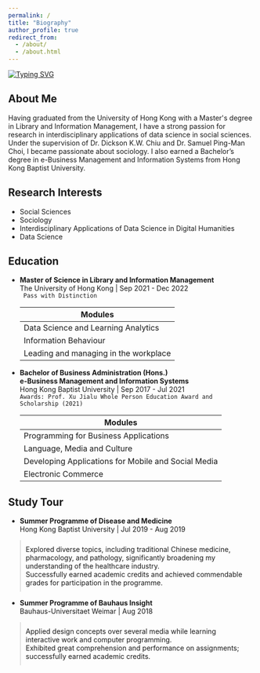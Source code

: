 ```yaml
---
permalink: /
title: "Biography" 
author_profile: true
redirect_from: 
  - /about/
  - /about.html
---
```


[![Typing SVG](https://readme-typing-svg.demolab.com?font=Roboto&weight=900&size=30&pause=2000&color=385ED2&width=435&lines=Social+Sciences+)](https://git.io/typing-svg)


## About Me

Having graduated from the University of Hong Kong with a Master's degree in Library and Information Management, I have a strong passion for research in interdisciplinary applications of data science in social sciences. Under the supervision of Dr. Dickson K.W. Chiu and Dr. Samuel Ping-Man Choi, I became passionate about sociology. I also earned a Bachelor’s degree in e-Business Management and Information Systems from Hong Kong Baptist University.  


## Research Interests

-   Social Sciences 
-   Sociology
-   Interdisciplinary Applications of Data Science in Digital Humanities
-   Data Science 


## Education

-   **Master of Science in Library and Information Management**  
    The University of Hong Kong | Sep 2021 - Dec 2022  
    <code> Pass with Distinction </code> 

    | Modules|
    |--|
    | Data Science and Learning Analytics |
    |Information Behaviour|
    |Leading and managing in the workplace|
    
    
-   **Bachelor of Business Administration (Hons.)**  
    **e-Business Management and Information Systems**  
    Hong Kong Baptist University | Sep 2017 - Jul 2021  
    <code>Awards: Prof. Xu Jialu Whole Person Education Award and Scholarship (2021)</code> 
    
    | Modules|
    |--|
    | Programming for Business Applications |
    |Language, Media and Culture|
    |Developing Applications for Mobile and Social Media|
    |Electronic Commerce|


## Study Tour 
-   **Summer Programme of Disease and Medicine**  
    Hong Kong Baptist University | Jul 2019 - Aug 2019  
    <div style="border-left: 2px solid #e0e0e0; padding: 10px;">
    Explored diverse topics, including traditional Chinese medicine, pharmacology, and pathology, significantly broadening my understanding of the healthcare industry. <br>
    Successfully earned academic credits and achieved commendable grades for participation in the programme.
    </div>
    
-   **Summer Programme of Bauhaus Insight**  
    Bauhaus-Universitaet Weimar | Aug 2018  
    <div style="border-left: 2px solid #e0e0e0; padding: 10px;">
     Applied design concepts over several media while learning interactive work and computer programming. <br>
     Exhibited great comprehension and performance on assignments; successfully earned academic credits.
     </div> 
    
    



